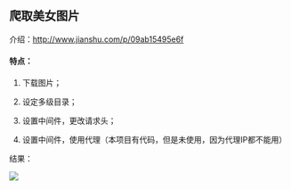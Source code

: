 ## 爬取美女图片

介绍：http://www.jianshu.com/p/09ab15495e6f

#### 特点：

1. 下载图片；

2. 设定多级目录；

3. 设置中间件，更改请求头；

4. 设置中间件，使用代理（本项目有代码，但是未使用，因为代理IP都不能用）


结果：

![](http://upload-images.jianshu.io/upload_images/1689895-bcb5d654e7fadc0b.png?imageMogr2/auto-orient/strip%7CimageView2/2/w/1240)
